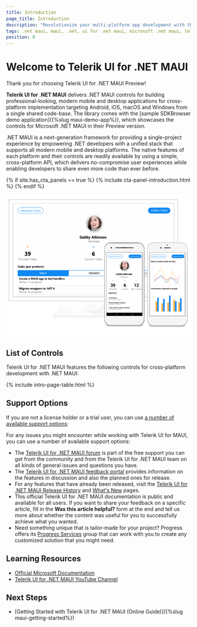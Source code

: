 ```yaml
---
title: Introduction
page_title: Introduction 
description: "Revolutionize your multi-platform app development with the Preview version of Telerik UI for .NET MAUI."
tags: .net maui, maui, .net, ui for .net maui, microsoft .net maui, telerik ui for .net maui
position: 0
---
```


# Welcome to Telerik UI for .NET MAUI

Thank you for choosing Telerik UI for .NET MAUI Preview!

**Telerik UI for .NET MAUI** delivers .NET MAUI controls for building professional-looking, modern mobile and desktop applications for cross-platform implementation targeting Android, iOS, macOS and Windows from a single shared code-base. The library comes with the [sample SDKBrowser demo application]({%slug maui-demo-app%}), which showcases the controls for Microsoft .NET MAUI in their Preview version.

.NET MAUI is a next-generation framework for providing a single-project experience by empowering .NET developers with a unified stack that supports all modern mobile and desktop platforms. The native features of each platform and their controls are readily available by using a simple, cross-platform API, which delivers no-compromise user experiences while enabling developers to share even more code than ever before.

{% if site.has_cta_panels == true %}
{% include cta-panel-introduction.html %}
{% endif %}

![Telerik UI for .NET MAUI](front-image.png)

## List of Controls

Telerik UI for .NET MAUI features the following controls for cross-platform development with .NET MAUI:

{% include intro-page-table.html  %}

## Support Options

If you are not a license holder or a trial user, you can use [a number of available support options](https://www.telerik.com/support/fiddler-everywhere):

For any issues you might encounter while working with Telerik UI for MAUI, you can use a number of available support options:

* The [Telerik UI for .NET MAUI forum](https://www.telerik.com/forums/maui) is part of the free support you can get from the community and from the Telerik UI for .NET MAUI team on all kinds of general issues and questions you have.
* The [Telerik UI for .NET MAUI feedback portal](https://feedback.telerik.com/maui) provides information on the features in discussion and also the planned ones for release.
* For any features that have already been released, visit the [Telerik UI for .NET MAUI Release History](https://www.telerik.com/support/whats-new/maui-ui/release-history) and [What's New](https://www.telerik.com/support/whats-new/maui-ui) pages.
* This official Telerik UI for .NET MAUI documentation is public and available for all users. If you want to share your feedback on a specific article, fill in the **Was this article helpful?** form at the end and tell us more about whether the content was useful for you to successfully achieve what you wanted.
* Need something unique that is tailor-made for your project? Progress offers its [Progress Services](https://www.progress.com/services) group that can work with you to create any customized solution that you might need.

## Learning Resources

* [Official Microsoft Documentation](https://docs.microsoft.com/en-us/dotnet/maui)
* [Telerik UI for .NET MAUI YouTube Channel](https://www.youtube.com/playlist?list=PLvmaC-XMqeBZnCAEuEcW9LsUnfQm65B1N)

## Next Steps

* [Getting Started with Telerik UI for .NET MAUI (Online Guide)]({%slug maui-getting-started%})
